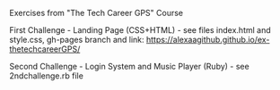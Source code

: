 Exercises from "The Tech Career GPS" Course

First Challenge - Landing Page (CSS+HTML) - see files index.html and style.css, gh-pages branch and link: https://alexaagithub.github.io/ex-thetechcareerGPS/

Second Challenge - Login System and Music Player (Ruby) - see 2ndchallenge.rb file
